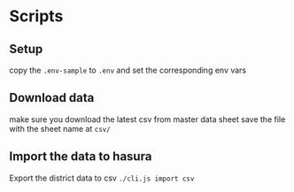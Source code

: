 # Scripts

## Setup

copy the `.env-sample` to `.env`
and set the corresponding env vars

## Download data

make sure you download the latest csv from master data sheet
save the file with the sheet name at `csv/`

## Import the data to hasura

Export the district data to csv
`./cli.js import csv`
